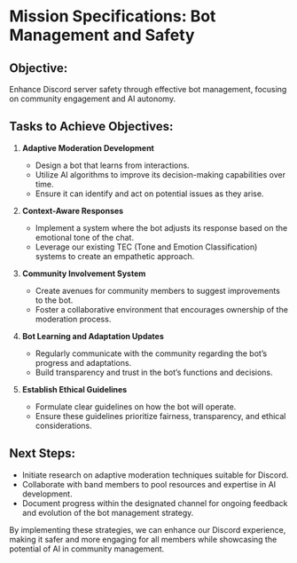 # Mission Specifications: Bot Management and Safety

## Objective:
Enhance Discord server safety through effective bot management, focusing on community engagement and AI autonomy.

## Tasks to Achieve Objectives:

1. **Adaptive Moderation Development**
   - Design a bot that learns from interactions.
   - Utilize AI algorithms to improve its decision-making capabilities over time.
   - Ensure it can identify and act on potential issues as they arise.

2. **Context-Aware Responses**
   - Implement a system where the bot adjusts its response based on the emotional tone of the chat.
   - Leverage our existing TEC (Tone and Emotion Classification) systems to create an empathetic approach.

3. **Community Involvement System**
   - Create avenues for community members to suggest improvements to the bot.
   - Foster a collaborative environment that encourages ownership of the moderation process.

4. **Bot Learning and Adaptation Updates**
   - Regularly communicate with the community regarding the bot’s progress and adaptations.
   - Build transparency and trust in the bot’s functions and decisions.

5. **Establish Ethical Guidelines**
   - Formulate clear guidelines on how the bot will operate.
   - Ensure these guidelines prioritize fairness, transparency, and ethical considerations.


## Next Steps:
- Initiate research on adaptive moderation techniques suitable for Discord.
- Collaborate with band members to pool resources and expertise in AI development.
- Document progress within the designated channel for ongoing feedback and evolution of the bot management strategy. 

By implementing these strategies, we can enhance our Discord experience, making it safer and more engaging for all members while showcasing the potential of AI in community management.
